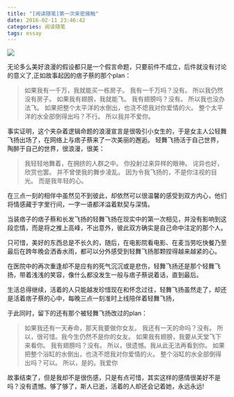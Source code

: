```yaml
---
title: "[阅读随笔]第一次亲密接触"
date: 2016-02-11 23:46:42
categories: 阅读随笔
tags: essay
---
```

![](/img/pics/2016-02-11/第一次亲密接触.png)

<!--more-->

无论多么美好浪漫的假设都只是一个假言命题，只要前件不成立，后件就没有讨论的意义了,正如故事起因的痞子蔡的那个plan：

>如果我有一千万，我就能买一栋房子。
我有一千万吗？没有。
所以我仍然没有房子。
如果我有翅膀，我就能飞。
我有翅膀吗？没有。
所以我也没办法飞。
如果把整个太平洋的水倒出，也浇不熄我对你爱情的火。
整个太平洋的水全部倒得出吗？不行。
所以我并不爱你。

事实证明，这个夹杂着逻辑命题的浪漫宣言是很吸引小女生的，于是女主人公轻舞飞扬出场了，在网络上与痞子蔡来了一次美丽的邂逅。
轻舞飞扬活于自己世界，陶醉于自己的世界，很浪漫，很美：

>我轻轻地舞着，在拥挤的人群之中。
你投射过来异样的眼神。
诧异也好，欣赏也罢。
并不曾使我的舞步凌乱。
因为令我飞扬的，不是你注视的目光。
而是我年轻的心。

在三点一刻的相伴中虽然见不到彼此，却依然可以很温馨的感受到双方内心，他们将情感藏于字里行间，一字一语都洋溢着默契与深情。

当装痞子的痞子蔡和长发飞扬的轻舞飞扬在现实中的第一次相见，并没有影响到这段恋情，而是将之推上高峰，不出意外，彼此双方确实是自己命中注定的那个人。

只可惜，美好的东西总是不长久的，随后，在电影院看电影、在麦当劳吃快餐乃至最后在跨年晚会洒香水雨，都可以分外感受到轻舞飞扬那颗捏得越来越紧的心。

在医院中的再次重逢却不是应有的死气沉沉或是悲伤，轻舞飞扬还是那个轻舞飞扬，带着浅浅的笑容，像什么都没发生一般与痞子蔡说着话，直到最后。

生活总得继续，活着的人只能越发珍惜现在和怀念过往，轻舞飞扬虽然走了，却还是活着痞子蔡的心中，每晚三点一刻准时上线陪伴着轻舞飞扬，

于此同时，留下的还有那个被轻舞飞扬改过的plan：
>如果我还有一天寿命，那天我要做你女友。
我还有一天的命吗？没有。
所以，很可惜。我今生仍然不是你的女友。
如果我有翅膀，我要从天堂飞下来看你。
我有翅膀吗？没有。
所以，很遗憾。我从此无法再看到你。
如果把整个浴缸的水倒出，也浇不熄我对你爱情的火。
整个浴缸的水全部倒得出吗？可以。
所以，是的。我爱你

故事结束了，但是我却不是很伤感，只是有点可惜，其实这样的感情很美好不是吗？没有遗憾。够了够了，斯人已逝，活着的人却还会记着她，永远永远!

